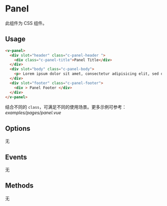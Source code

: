 # Panel

此组件为 CSS 组件。

## Usage
```html
<v-panel>
  <div slot="header" class="c-panel-header ">
    <div class="c-panel-title">Panel Title</div>
  </div>
  <div slot="body" class="c-panel-body">
    <p> Lorem ipsum dolor sit amet, consectetur adipisicing elit, sed do eiusmod tempor incididunt ut labore et dolore magna aliqua. </p>
  </div>
  <div slot="footer" class="c-panel-footer">
    <div > Panel Footer </div>
  </div>
</v-panel>
```

结合不同的 `class`，可满足不同的使用场景。更多示例可参考：*examples/pages/panel.vue*


## Options

无

## Events

无

## Methods

无
